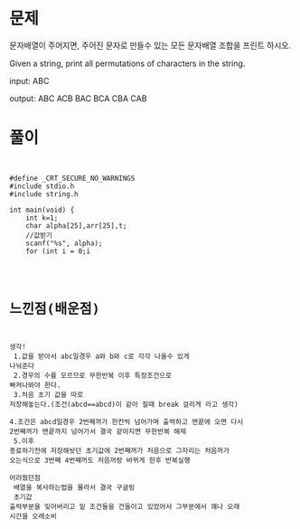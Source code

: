 # 문제
문자배열이 주어지면, 주어진 문자로 만들수 있는 모든 문자배열 조합을 프린트 하시오.



Given a string, print all permutations of characters in the string.



input: ABC

output: ABC ACB BAC BCA CBA CAB


# 풀이

<pre><code>

#define _CRT_SECURE_NO_WARNINGS
#include stdio.h
#include string.h

int main(void) {
	int k=1;
	char alpha[25],arr[25],t;
	//값받기
	scanf("%s", alpha);
	for (int i = 0;i<strlen(alpha); i++) {
		//배열 같게 해주기
		memmove(arr, alpha, sizeof(int) * 5);
		//초기값 출력
		k = 1;
		printf("%s ", alpha);
		t = alpha[k + 1];
		alpha[k + 1] = alpha[k];
		alpha[k] = t;
		k++;
		//이후 값들
		for(;;) {
			if (strcmp(alpha, arr) == 0) {
				t = alpha[0];
				alpha[0] = alpha[i + 1];
				alpha[i + 1] = t;
				break;
			}
			else {
				if (k < strlen(alpha)-1) {
					printf("%s ", alpha);
					t = alpha[k + 1];
					alpha[k + 1] = alpha[k];
					alpha[k] = t;
					k++;
				}
				else {
					k = 1;
				}
			}
		}
	}
}

</code></pre>

# 느낀점(배운점)<br>
생각!
</br>
1.값을 받아서 abc일경우 a와 b와 c로 각각 나올수 있게 나눠준다
</br>
2.경우의 수를 모르므로 무한반복 이후 특정조건으로 빠져나와야 한다.
</br>
3.처음 초기 값을 따로 저장해놓는다.(조건(abcd==abcd)이 같아 질때 break 걸리게 라고 생각)
</br>
4.조건은 abcd일경우 2번째꺼가 한칸씩 넘어가며 출력하고 맨끝에 오면 다시 2번째꺼가 맨끝까지 넘어가서 결국 같아지면 무한반복 해제
</br>
5.이후 종료하기전에 저장해놧던 초기값에 2번째꺼가 처음으로 그자리는 처음꺼가 오는식으로 3번째 4번째꺼도 처음꺼랑 바뀌게 한후 반복실행
</br>
어려웠던점
</br>
배열을 복사하는법을 몰라서 결국 구글링
</br>
초기값 출력부분을 잊어버리고 밑 조건들을 건들이고 있었어서 그부분에서 꽤나 오래 시간을 오래소비 
</br>
